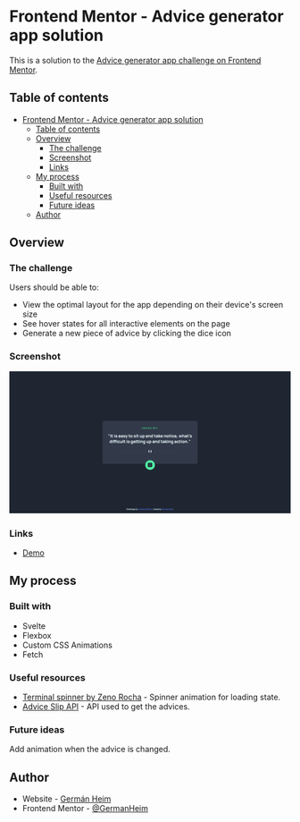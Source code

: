 # Frontend Mentor - Advice generator app solution

This is a solution to the [Advice generator app challenge on Frontend Mentor](https://www.frontendmentor.io/challenges/advice-generator-app-QdUG-13db).

## Table of contents

- [Frontend Mentor - Advice generator app solution](#frontend-mentor---advice-generator-app-solution)
  - [Table of contents](#table-of-contents)
  - [Overview](#overview)
    - [The challenge](#the-challenge)
    - [Screenshot](#screenshot)
    - [Links](#links)
  - [My process](#my-process)
    - [Built with](#built-with)
    - [Useful resources](#useful-resources)
    - [Future ideas](#future-ideas)
  - [Author](#author)

## Overview

### The challenge

Users should be able to:

- View the optimal layout for the app depending on their device's screen size
- See hover states for all interactive elements on the page
- Generate a new piece of advice by clicking the dice icon

### Screenshot

![Screenshot](/public/screenshot.png)

### Links

- [Demo](https://advice-generator-svelte-frontend-mentor.vercel.app/)

## My process

### Built with

- Svelte
- Flexbox
- Custom CSS Animations
- Fetch

### Useful resources

- [Terminal spinner by Zeno Rocha](https://codepen.io/zenorocha/pen/LLBVmo) - Spinner animation for loading state.
- [Advice Slip API](https://api.adviceslip.com/) - API used to get the advices.

### Future ideas

Add animation when the advice is changed.

## Author

- Website - [Germán Heim](https://www.germanheim.com/)
- Frontend Mentor - [@GermanHeim](https://www.frontendmentor.io/profile/GermanHeim)